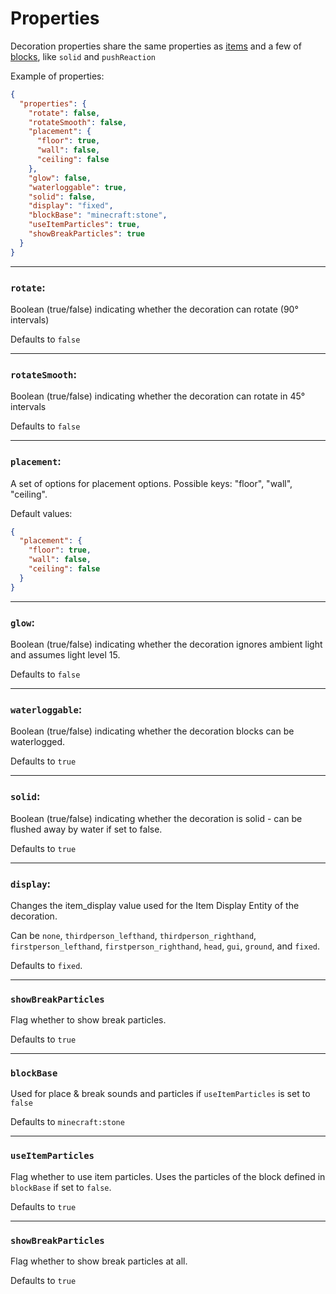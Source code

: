 # Properties

Decoration properties share the same properties as [items](item-properties.md) and a few of [blocks](block-properties.md), like `solid` and `pushReaction`

Example of properties:
```json
{
  "properties": {
    "rotate": false,
    "rotateSmooth": false,
    "placement": {
      "floor": true, 
      "wall": false, 
      "ceiling": false
    },
    "glow": false,
    "waterloggable": true,
    "solid": false,
    "display": "fixed",
    "blockBase": "minecraft:stone",
    "useItemParticles": true,
    "showBreakParticles": true
  }
}
```

---

### `rotate`:

Boolean (true/false) indicating whether the decoration can rotate (90° intervals)

Defaults to `false`

---

### `rotateSmooth`:

Boolean (true/false) indicating whether the decoration can rotate in 45° intervals

Defaults to `false`

---

### `placement`:

A set of options for placement options. Possible keys: "floor", "wall", "ceiling".

Default values:
```json
{
  "placement": {
    "floor": true,
    "wall": false,
    "ceiling": false
  }
}
```

---

### `glow`:

Boolean (true/false) indicating whether the decoration ignores ambient light and assumes light level 15.

Defaults to `false`

---

### `waterloggable`:

Boolean (true/false) indicating whether the decoration blocks can be waterlogged.

Defaults to `true`

---

### `solid`:

Boolean (true/false) indicating whether the decoration is solid - can be flushed away by water if set to false.

Defaults to `true`

---

### `display`:

Changes the item_display value used for the Item Display Entity of the decoration. 

Can be `none`, `thirdperson_lefthand`, `thirdperson_righthand`, `firstperson_lefthand`, `firstperson_righthand`, `head`, `gui`, `ground`, and `fixed`. 

Defaults to `fixed`.

---

### `showBreakParticles`

Flag whether to show break particles. 

Defaults to `true`

---

### `blockBase`

Used for place & break sounds and particles if `useItemParticles` is set to `false`

Defaults to `minecraft:stone`

---

### `useItemParticles`

Flag whether to use item particles. Uses the particles of the block defined in `blockBase` if set to `false`. 

Defaults to `true`

---

### `showBreakParticles`

Flag whether to show break particles at all.

Defaults to `true`
